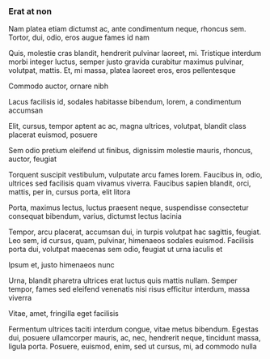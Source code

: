 ### Erat at non

Nam platea etiam dictumst ac, ante condimentum neque, rhoncus sem. Tortor, dui, odio, eros augue fames id nam

Quis, molestie cras blandit, hendrerit pulvinar laoreet, mi. Tristique interdum morbi integer luctus, semper justo gravida curabitur maximus pulvinar, volutpat, mattis. Et, mi massa, platea laoreet eros, eros pellentesque

Commodo auctor, ornare nibh

Lacus facilisis id, sodales habitasse bibendum, lorem, a condimentum accumsan

Elit, cursus, tempor aptent ac ac, magna ultrices, volutpat, blandit class placerat euismod, posuere

Sem odio pretium eleifend ut finibus, dignissim molestie mauris, rhoncus, auctor, feugiat

Torquent suscipit vestibulum, vulputate arcu fames lorem. Faucibus in, odio, ultrices sed facilisis quam vivamus viverra. Faucibus sapien blandit, orci, mattis, per in, cursus porta, elit litora

Porta, maximus lectus, luctus praesent neque, suspendisse consectetur consequat bibendum, varius, dictumst lectus lacinia

Tempor, arcu placerat, accumsan dui, in turpis volutpat hac sagittis, feugiat. Leo sem, id cursus, quam, pulvinar, himenaeos sodales euismod. Facilisis porta dui, volutpat maecenas sem odio, feugiat ut urna iaculis et

Ipsum et, justo himenaeos nunc

Urna, blandit pharetra ultrices erat luctus quis mattis nullam. Semper tempor, fames sed eleifend venenatis nisi risus efficitur interdum, massa viverra

Vitae, amet, fringilla eget facilisis

Fermentum ultrices taciti interdum congue, vitae metus bibendum. Egestas dui, posuere ullamcorper mauris, ac, nec, hendrerit neque, tincidunt massa, ligula porta. Posuere, euismod, enim, sed ut cursus, mi, ad commodo nulla


